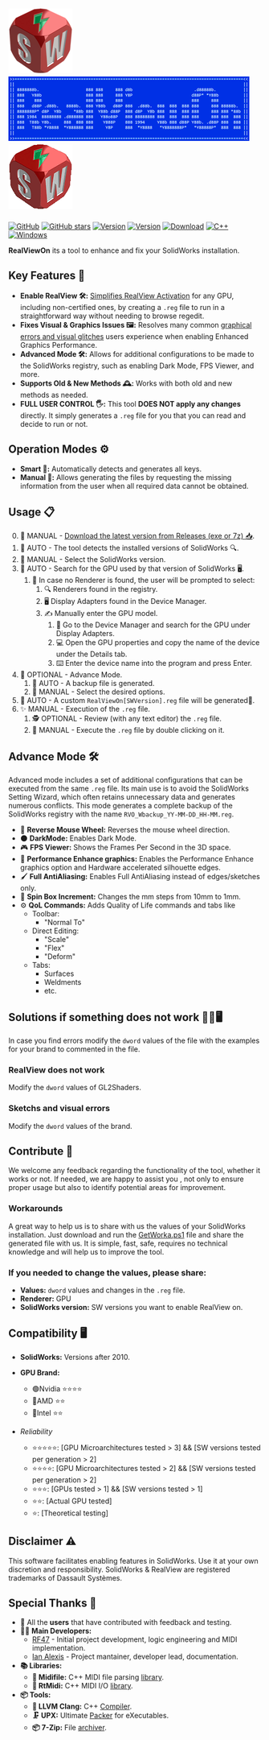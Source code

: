  # ![logo](assets/images/RealViewOn.png) ![header](assets/images/Header.png) ![logo](assets/images/RealViewOnOff.gif)

[![GitHub](https://img.shields.io/badge/GitHub-%23121011.svg?logo=github&logoColor=white&style=flat-square)](https://github.com/ianalexis/Real-View-On-Releases)
[![GitHub stars](https://img.shields.io/github/stars/ianalexis/Real-View-On-Releases?style=flat-square&logo=github)](https://github.com/ianalexis/Real-View-On-Releases/stargazers)
[![Version](https://img.shields.io/github/v/release/ianalexis/Real-View-On-Releases?color=darkgreen&label=Download%20Stable&style=flat-square)](https://github.com/ianalexis/Real-View-On-Releases/releases/latest/download/RealViewOn.7z)
[![Version](https://img.shields.io/github/v/release/ianalexis/Real-View-On-Releases?color=orangered&label=Download%20Pre-Release&style=flat-square&include_prereleases)](https://github.com/ianalexis/Real-View-On-Releases/releases)
[![Download](https://img.shields.io/badge/Download-Last%20Build-darkred.svg?style=flat-square&logo=download)](/RealViewOn.7z?raw=true)
[![C++](https://img.shields.io/badge/C++-%2300599C.svg?logo=c%2B%2B&logoColor=white&style=flat-square)](https://isocpp.org/)
[![Windows](https://custom-icon-badges.demolab.com/badge/Windows-0078D6?logo=windows11&logoColor=white&style=flat-square)](https://www.microsoft.com/windows/)

**RealViewOn** its a tool to enhance and fix your SolidWorks installation.

## Key Features 🌟

- **Enable RealView 🛠️:** [Simplifies RealView Activation](assets/images/BeforeAfter.png) for any GPU, including non-certified ones, by creating a `.reg` file to run in a straightforward way without needing to browse regedit.
- **Fixes Visual & Graphics Issues 🖼️:** Resolves many common [graphical errors and visual glitches](assets/images/SketchVisualError.png) users experience when enabling Enhanced Graphics Performance.
- **Advanced Mode 🛠️:** Allows for additional configurations to be made to the SolidWorks registry, such as enabling Dark Mode, FPS Viewer, and more.
- **Supports Old & New Methods 🕰️:** Works with both old and new methods as needed.
- **FULL USER CONTROL 🖐️:** This tool **DOES NOT apply any changes** directly. It simply generates a `.reg` file for you that you can read and decide to run or not.


## Operation Modes ⚙️

- **Smart 🤖:** Automatically detects and generates all keys.
- **Manual 📝:** Allows generating the files by requesting the missing information from the user when all required data cannot be obtained.

## Usage 📋

0. 🧑 MANUAL - [Download the latest version from Releases (exe or 7z) 📥](https://github.com/ianalexis/Real-View-On-Releases/releases).
1. 🤖 AUTO - The tool detects the installed versions of SolidWorks 🔍.
2. 📑 MANUAL - Select the SolidWorks version.
3. 🤖 AUTO - Search for the GPU used by that version of SolidWorks 🖥️.
   1. 🚧 In case no Renderer is found, the user will be prompted to select:
      1. 🔍 Renderers found in the registry.
      2. 🖥️ Display Adapters found in the Device Manager.
      3. ✍️ Manually enter the GPU model.
         1. 📝 Go to the Device Manager and search for the GPU under Display Adapters.
         2. 💻 Open the GPU properties and copy the name of the device under the Details tab.
         3. ⌨️ Enter the device name into the program and press Enter.
4. 🧑 OPTIONAL - Advance Mode.
   1. 🤖 AUTO - A backup file is generated.
   2. 📑 MANUAL - Select the desired options.
5. 🤖 AUTO - A custom `RealViewOn[SWVersion].reg` file will be generated📝.
6. ✨ MANUAL - Execution of the `.reg` file.
   1. 🕵️ OPTIONAL - Review (with any text editor) the `.reg` file.
   2. 🚀 MANUAL - Execute the `.reg` file by double clicking on it.

## Advance Mode 🛠️

Advanced mode includes a set of additional configurations that can be executed from the same `.reg` file.
Its main use is to avoid the SolidWorks Setting Wizard, which often retains unnecessary data and generates numerous conflicts.
This mode generates a complete backup of the SolidWorks registry with the name `RVO_Wbackup_YY-MM-DD_HH-MM.reg`.

 - 🔄 **Reverse Mouse Wheel:** Reverses the mouse wheel direction.
 - 🌑 **DarkMode:** Enables Dark Mode.
 - 🎮 **FPS Viewer:** Shows the Frames Per Second in the 3D space.
 - 🚀 **Performance Enhance graphics:** Enables the Performance Enhance graphics option and Hardware accelerated silhouette edges.
 - 🖌️ **Full AntiAliasing:** Enables Full AntiAliasing instead of edges/sketches only.
 - 📏 **Spin Box Increment:** Changes the mm steps from 10mm to 1mm.
 - ⚙️ **QoL Commands:** Adds Quality of Life commands and tabs like
   - Toolbar:
     - "Normal To"
   - Direct Editing:
     - "Scale"
     - "Flex"
     - "Deform"
   - Tabs:
     - Surfaces
     - Weldments
     - etc.

## Solutions if something does not work 👩‍🔧🖥️
In case you find errors modify the `dword` values of the file with the examples for your brand to commented in the file.

### RealView does not work
Modify the `dword` values of GL2Shaders.

### Sketchs and visual errors
Modify the `dword` values of the brand.

## Contribute 🤝

We welcome any feedback regarding the functionality of the tool, whether it works or not.
If needed, we are happy to assist you , not only to ensure proper usage but also to identify potential areas for improvement.

### Workarounds
A great way to help us is to share with us the values of your SolidWorks installation.
Just download and run the [GetWorka.ps1](https://github.com/ianalexis/Real-View-On-Releases/blob/main/GetWorka.ps1) file and share the generated file with us.
It is simple, fast, safe, requires no technical knowledge and will help us to improve the tool.

### If you needed to change the values, please share:

- **Values:** `dword` values and changes in the `.reg` file.
- **Renderer:** GPU
- **SolidWorks version:** SW versions you want to enable RealView on.

## Compatibility 🖥️

- **SolidWorks:** Versions after 2010.
- **GPU Brand:**
  - 🟢Nvidia ⭐⭐⭐⭐
  - 🔴AMD ⭐⭐
  - 🔵Intel ⭐⭐

- *Reliability*
  - ⭐⭐⭐⭐⭐: [GPU Microarchitectures tested > 3] && [SW versions tested per generation > 2]
  - ⭐⭐⭐⭐: [GPU Microarchitectures tested > 2] && [SW versions tested per generation > 2]
  - ⭐⭐⭐: [GPUs tested > 1] && [SW versions tested > 1]
  - ⭐⭐: [Actual GPU tested]
  - ⭐: [Theoretical testing]

## Disclaimer ⚠️

This software facilitates enabling features in SolidWorks. Use it at your own discretion and responsibility.
SolidWorks & RealView are registered trademarks of Dassault Systèmes.

## Special Thanks 💖
- 👷 All the **users** that have contributed with feedback and testing.
-  👨‍💻 **Main Developers:**
   - [RF47](https://github.com/RF47) - Initial project development, logic engineering and MIDI implementation.
   - [Ian Alexis](https://github.com/ianalexis) - Project mantainer, developer lead, documentation.
 - **📚 Libraries:**
   - **🎼 Midifile:** C++ MIDI file parsing [library](https://github.com/craigsapp/midifile).
   - **🎵 RtMidi:** C++ MIDI I/O [library](https://github.com/thestk/rtmidi).
- **📦 Tools:**
  - **🦇 LLVM Clang:** C++ [Compiler](https://clang.llvm.org/).
  - **🗜️ UPX:** Ultimate [Packer](https://github.com/upx/upx) for eXecutables.
  - **📦 7-Zip:** File [archiver](https://www.7-zip.org/).
